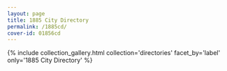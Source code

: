 ```yaml
---
layout: page
title: 1885 City Directory
permalink: /1885cd/
cover-id: 01856cd
---
```


{% include collection_gallery.html collection='directories' facet_by='label' only='1885 City Directory' %}
